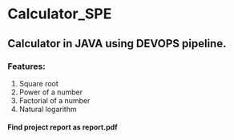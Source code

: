 # Calculator_SPE

## Calculator in JAVA using DEVOPS pipeline.

### Features:
1. Square root
2. Power of a number
3. Factorial of a number
4. Natural logarithm

#### Find project report as report.pdf
